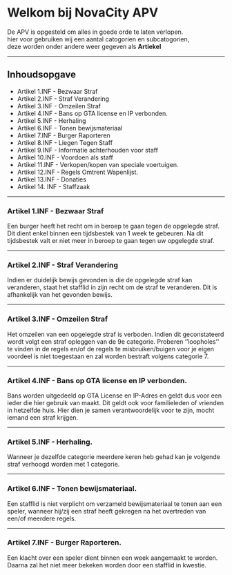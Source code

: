 <h1>Welkom bij NovaCity APV</h1>
<p>
    De APV is opgesteld om alles in goede orde te laten verlopen.</br>
    hier voor gebruiken wij een aantal catogorien en subcatogorien,</br> 
    deze worden onder andere weer gegeven als <b>Artiekel</b>
</p>
<hr>
<h2>Inhoudsopgave</h2>
<ul>
    <li>Artikel 1.INF - Bezwaar Straf</li>
    <li>Artikel 2.INF - Straf Verandering</li>
    <li>Artikel 3.INF - Omzeilen Straf</li>
    <li>Artikel 4.INF - Bans op GTA license en IP verbonden.</li>
    <li>Artikel 5.INF - Herhaling</li>
    <li>Artikel 6.INF - Tonen bewijsmateriaal</li>
    <li>Artikel 7.INF - Burger Raporteren</li>
    <li>Artikel 8.INF - Liegen Tegen Staff</li>
    <li>Artikel 9.INF - Informatie achterhouden voor staff</li>
    <li>Artikel 10.INF - Voordoen als staff</li>
    <li>Artikel 11.INF - Verkopen/kopen van speciale voertuigen.</li>
    <li>Artikel 12.INF - Regels Omtrent Wapenlijst.</li>
    <li>Artikel 13.INF - Donaties</li>
    <li>Artikel 14. INF - Staffzaak</li>
</ul>
<hr>
<section>
<h3>Artikel 1.INF - Bezwaar Straf</h3>
<p>Een burger heeft het recht om in beroep te gaan tegen de opgelegde straf. Dit dient enkel binnen een tijdsbestek van 1 week te gebeuren. Na dit tijdsbestek valt er niet meer in beroep te gaan tegen uw opgelegde straf.</p>
<section>
<hr>
<section>
<h3>Artikel 2.INF - Straf Verandering</h3>
<p>Indien er duidelijk bewijs gevonden is die de opgelegde straf kan veranderen, staat het stafflid in zijn recht om de straf te veranderen. Dit is afhankelijk van het gevonden bewijs.</p>
<section>

<hr>
<section>
<h3>Artikel 3.INF - Omzeilen Straf</h3>
<p>Het omzeilen van een opgelegde straf is verboden. Indien dit geconstateerd wordt volgt een straf opleggen van de 9e categorie. Proberen ‘’loopholes’’ te vinden in de regels en/of de regels te misbruiken/buigen voor je eigen voordeel is niet toegestaan en zal worden bestraft volgens categorie 7.</p>
<section>

<hr>
<section>
<h3>Artikel 4.INF - Bans op GTA license en IP verbonden.</h3>
<p>Bans worden uitgedeeld op GTA License en IP-Adres en geldt dus voor een ieder die hier gebruik van maakt. Dit geldt ook voor familieleden of vrienden in hetzelfde huis. Hier dien je samen verantwoordelijk voor te zijn, mocht iemand een straf krijgen.</p>
<section>

<hr>
<section>
<h3>Artikel 5.INF - Herhaling.</h3>
<p>Wanneer je dezelfde categorie meerdere keren heb gehad kan je volgende straf verhoogd worden met 1 categorie.</p>
<section>

<hr>
<section>
<h3>Artikel 6.INF - Tonen bewijsmateriaal.</h3>
<p>Een stafflid is niet verplicht om verzameld bewijsmateriaal te tonen aan een speler, wanneer hij/zij een straf heeft gekregen na het overtreden van een/of meerdere regels.</p>
<section>

<hr>
<section>
<h3>Artikel 7.INF - Burger Raporteren.</h3>
<p>Een klacht over een speler dient binnen een week aangemaakt te worden. Daarna zal het niet meer bekeken worden door een stafflid in kwestie.</p>
<section>